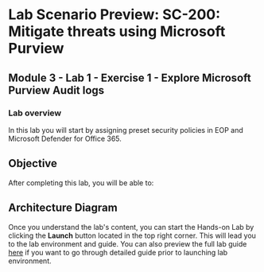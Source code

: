 # Lab Scenario Preview: SC-200: Mitigate threats using Microsoft Purview

## Module 3 - Lab 1 - Exercise 1 - Explore Microsoft Purview Audit logs

### Lab overview

In this lab you will  start by assigning preset security policies in EOP and Microsoft Defender for Office 365.

## Objective
  
After completing this lab, you will be able to:


## Architecture Diagram


Once you understand the lab's content, you can start the Hands-on Lab by clicking the **Launch** button located in the top right corner. This will lead you to the lab environment and guide. You can also preview the full lab guide [here](https://experience.cloudlabs.ai/#/labguidepreview/b289e20c-99f4-4b4a-89ea-3b2ae0d7337a) if you want to go through detailed guide prior to launching lab environment.
